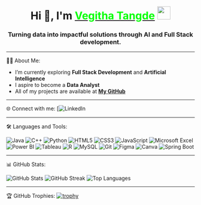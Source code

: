 <h1 align="center">
  Hi 👋, I'm <a href="https://github.com/Vegitha-Tangde" target="_blank">
  <span style="color: lime;">Vegitha Tangde</span></a> <img src="https://media.giphy.com/media/hvRJCLFzcasrR4ia7z/giphy.gif" width="35">
</h1>

<h3 align="center">Turning data into impactful solutions through AI and Full Stack development.</h3>

---

👨‍💻 About Me:

- I’m currently exploring **Full Stack Development** and **Artificial Intelligence**
- I aspire to become a **Data Analyst**
- All of my projects are available at [**My GitHub**](https://github.com/Vegitha-Tangde)

---

🌐 Connect with me:
[![LinkedIn](www.linkedin.com/in/vegithatangde)

---

🛠️ Languages and Tools:

![Java](https://img.shields.io/badge/Java-ED8B00?style=flat&logo=java&logoColor=white)
![C++](https://img.shields.io/badge/C++-00599C?style=flat&logo=c%2B%2B&logoColor=white)
![Python](https://img.shields.io/badge/Python-3776AB?style=flat&logo=python&logoColor=white)
![HTML5](https://img.shields.io/badge/HTML5-E34F26?style=flat&logo=html5&logoColor=white)
![CSS3](https://img.shields.io/badge/CSS3-1572B6?style=flat&logo=css3&logoColor=white)
![JavaScript](https://img.shields.io/badge/JavaScript-F7DF1E?style=flat&logo=javascript&logoColor=black)
![Microsoft Excel](https://img.shields.io/badge/Excel-217346?style=flat&logo=microsoft-excel&logoColor=white)
![Power BI](https://img.shields.io/badge/Power%20BI-F2C811?style=flat&logo=power-bi&logoColor=black)
![Tableau](https://img.shields.io/badge/Tableau-E97627?style=flat&logo=tableau&logoColor=white)
![R](https://img.shields.io/badge/R-276DC3?style=flat&logo=r&logoColor=white)
![MySQL](https://img.shields.io/badge/MySQL-4479A1?style=flat&logo=mysql&logoColor=white)
![Git](https://img.shields.io/badge/Git-F05032?style=flat&logo=git&logoColor=white)
![Figma](https://img.shields.io/badge/Figma-F24E1E?style=flat&logo=figma&logoColor=white)
![Canva](https://img.shields.io/badge/Canva-00C4CC?style=flat&logo=canva&logoColor=white)
![Spring Boot](https://img.shields.io/badge/Spring%20Boot-6DB33F?style=flat&logo=spring-boot&logoColor=white)


---

📊 GitHub Stats:

![GitHub Stats](https://github-readme-stats.vercel.app/api?username=Vegitha-Tangde&show_icons=true&theme=tokyonight)
![GitHub Streak](https://github-readme-streak-stats.herokuapp.com/?user=Vegitha-Tangde&theme=tokyonight)
![Top Languages](https://github-readme-stats.vercel.app/api/top-langs/?username=Vegitha-Tangde&layout=compact&theme=tokyonight)

---

🏆 GitHub Trophies:
[![trophy](https://github-profile-trophy.vercel.app/?username=Vegitha-Tangde&theme=darkhub)](https://github.com/Vegitha-Tangde/github-profile-trophy)

